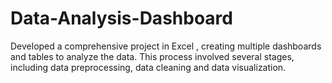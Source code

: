 # Data-Analysis-Dashboard
Developed a comprehensive project in Excel , creating multiple dashboards and tables to analyze the data. This process involved several stages, including data preprocessing, data cleaning and data visualization.
